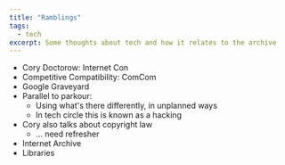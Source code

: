 ```yaml
---
title: "Ramblings"
tags:
  - tech
excerpt: Some thoughts about tech and how it relates to the archive
---
```


- Cory Doctorow: Internet Con
- Competitive Compatibility: ComCom
- Google Graveyard
- Parallel to parkour:
  - Using what's there differently, in unplanned ways
  - In tech circle this is known as a hacking
- Cory also talks about copyright law
  - ... need refresher
- Internet Archive
- Libraries
